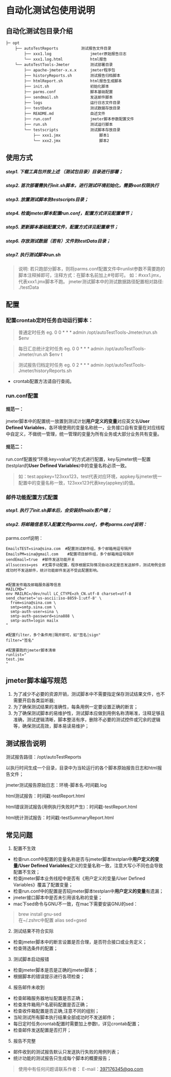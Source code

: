 # 自动化测试包使用说明

## 自动化测试包目录介绍

    ├─ opt
        ├── autoTestReports          测试报告文件目录
            ├── xxx1.log                 jmeter原始报告日志
            └── xxx1.log.html            html报告
        └── autoTestTools-Jmeter         测试部署目录
            ├── apache-jmeter-x.x.x      jmeter程序包
            ├── historyReports.sh        测试报告归档脚本 
            ├── htmlReport.sh            html报告生成脚本
            ├── init.sh                  初始化脚本
            ├── parms.conf               脚本基础配置
            ├── sendmail.sh              发送邮件脚本        
            ├── logs                     运行日志文件目录
            ├── testData                 测试数据存放目录
            ├── README.md                自述文件
            ├── run.conf                 jmeter脚本参数配置文件
            ├── run.sh                   测试运行脚本
            └── testscripts              测试脚本存放目录
                ├── xxx1.jmx                 脚本1
                └── xxx2.jmx                 脚本2
		
## 使用方式
##### step1. 下载工具包并按上述 （测试包目录）目录进行部署；
##### step2. 首次部署需执行init.sh脚本，进行测试环境初始化，需要root权限执行
##### step3. 放置测试脚本到testscripts目录；
##### step4. 检查jmeter脚本配置run.conf，配置方式详见配置章节；
##### step5. 更新脚本基础配置文件，配置方式详见配置章节；
##### step6. 存放测试数据（若有）文件到testData目录；
##### step7. 执行测试脚本run.sh
> 说明: 若只跑部分脚本，则将parms.conf配置文件中runlist参数不需要跑的脚本注释掉即可，注释方式：在脚本名前加上#号即可。 如：#xxx1.jmx，代表xxx1.jmx脚本不跑。
jmeter测试脚本中的测试数据路径配置相对路径: ./testData

## 配置

### 配置crontab定时任务自动运行脚本：

> 普通定时任务 eg. 0 0 * * * admin /opt/autoTestTools-Jmeter/run.sh $env

> 每日汇总统计定时任务 eg. 0 0 * * * admin /opt/autoTestTools-Jmeter/run.sh $env t

> 测试报告归档定时任务 eg. 0 2 * * * admin /opt/autoTestTools-Jmeter/historyReports.sh

* crontab配置方法请自行查阅。

### run.conf配置
#### 规范一：
jmeter脚本中的配置统一放置到测试计划**用户定义的变量**对应英文名**User Defined Variables**，各环境使用的变量名称统一，业务接口自有变量在对应线程中自定义，不做统一管理，统一管理的变量为所有业务或大部分业务共有变量。

#### 规范二：
run.conf配置按“环境:key=value”的方式进行配置，key与jmeter统一配置(testplan的**User Defined Variables**)中的变量名称必须一致。

> 如：test:appkey=123xxx123，test代表对应环境，appkey与jmeter统一配置中的变量名称一致，123xxx123代表key(appkey)的值。

### 邮件功能配置方式配置

##### step1. 执行了init.sh脚本后，会安装好mailx客户端；
##### step2. 将邮箱信息写入配置文件parms.conf，参考parms.conf说明：

parms.conf说明：
```
EmailsTEST=sina@sina.com  #配置测试邮件组，多个邮箱用逗号隔开
EmailsPM=sina@gmail.com    #配置项目邮件组，多个邮箱用逗号隔开
sendEmail=true  #邮件发送功能开关
allsuccess=yes  #无需手动配置，程序根据实际情况自动决定是否发送邮件，测试用例全部成功时不发送邮件，统计功能邮件发送不受此配置影响。


#配置发件箱及邮箱服务器等信息
MAILCMD="
env MAILRC=/dev/null LC_CTYPE=zh_CN.utf-8 charset=utf-8 send_charset='us-ascii:iso-8859-1:utf-8' \
  from=sina@sina.com \
  smtp=smtp.sina.com \
  smtp-auth-user=sina \
  smtp-auth-password=sina888 \
  smtp-auth=login mailx
"

#配置filter，多个条件用|隔开即可，如"签名|sign"
filter="签名"

#配置要跑的jmeter脚本清单
runlist="
test.jmx
"
```

## jmeter脚本编写规范
1. 为了减少不必要的资源开销，测试脚本中不需要指定保存测试结果文件，也不需要开启各类监听器;
2. 为了确保测试结果的准确性，每条用例一定要设置正确的断言；
3. 为了确保测试脚本的易维护性，测试脚本应做到用例名称清晰准，注释足够且准确，测试逻辑清晰，脚本整洁有序，删除不必要的测试控件或冗余的逻辑等，确保测试高效，脚本易读易维护；

## 测试报告说明
测试报告路径：/opt/autoTestReports

以执行时间生成一个目录，目录中为当轮运行的各个脚本原始报告日志和html报告文件；

jmeter测试报告原始日志：环境-脚本名-时间戳.log

html测试报告：时间戳-testReport.html

html错误测试报告(用例执行失败时产生)：时间戳-testReport.html

html统计测试报告：时间戳-testSummaryReport.html

## 常见问题
1. 配置不生效
 - 检查run.conf中配置的变量名称是否与jmeter脚本testplan中**用户定义的变量/User Defined Variables**定义的变量名称一致，注意大写小不同也会导致配置不生效；
 - 检查jmeter脚本业务线程中是否有《用户定义的变量/User Defined Variables》覆盖了配置变量；
 - 检查run.conf中的配置是否较jmeter脚本testplan中**用户定义的变量**有遗漏；
 - jmeter接口脚本中是否未引用该名称的变量；
 - mac下sed命令与GNU不一致，在mac下需要安装GNU的sed：  
 > brew install gnu-sed  
 > 在~/.zshrc中配置 alias sed=gsed
2. 测试结果不符合实际
 - 检查jmeter脚本中的断言设置是否合理，是否符合接口或业务定义；
 - 检查筛选条件的配置；
3. 测试脚本启动报错
 - 检查jmeter脚本是否是正确的jmeter脚本；
 - 根据脚本的错误提示进行各项检查；
4. 报告邮件未收到
 - 检查邮箱服务器地址配置是否正确；
 - 检查发件箱用户名密码配置是否正确；
 - 检查收件箱配置是否正确,注意不同的组别；
 - 当轮测试所有脚本执行结果全部成功时不发送邮件；
 - 每日定时任务crontab配置时需要加上参数t，详见crontab配置；
 - 检查邮件发送配置是否打开；
5. 报告不完整
 - 邮件收到的测试报告默认只发送执行失败的用例列表；
 - 统计功能的测试报告只生成每个脚本的概要报告；

> 使用中有任何问题请联系作者： E-mail：397176345@qq.com
